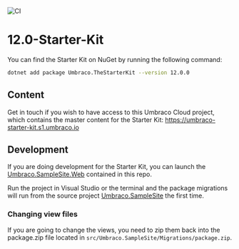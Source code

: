 ![CI](https://github.com/umbraco/The-Starter-Kit/workflows/CI/badge.svg?branch=dev-v8)

# 12.0-Starter-Kit

You can find the Starter Kit on NuGet by running the following command:

```bash
dotnet add package Umbraco.TheStarterKit --version 12.0.0
```

## Content

Get in touch if you wish to have access to this Umbraco Cloud project, which contains the master content for the Starter Kit:
https://umbraco-starter-kit.s1.umbraco.io

## Development

If you are doing development for the Starter Kit, you can launch the [Umbraco.SampleSite.Web](examples/Umbraco.SampleSite.Web/) contained in this repo.

Run the project in Visual Studio or the terminal and the package migrations will run from the source project [Umbraco.SampleSite](src/Umbraco.SampleSite/) the first time.

### Changing view files

If you are going to change the views, you need to zip them back into the package.zip file located in `src/Umbraco.SampleSite/Migrations/package.zip`.
